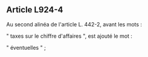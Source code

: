 Article L924-4
----
Au second alinéa de l'article L. 442-2, avant les mots :

" taxes sur le chiffre d'affaires ", est ajouté le mot :

" éventuelles " ;
